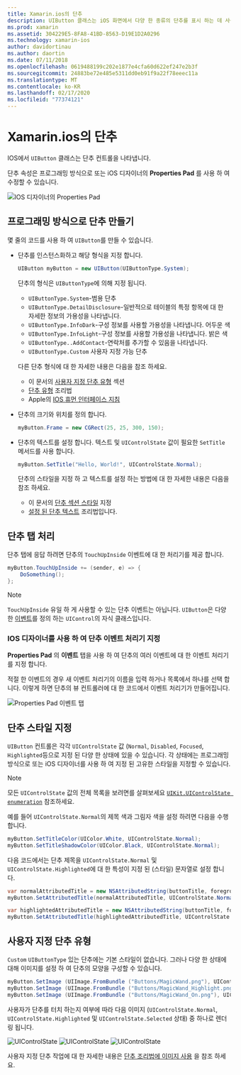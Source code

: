 ```yaml
---
title: Xamarin.ios의 단추
description: UIButton 클래스는 iOS 화면에서 다양 한 종류의 단추를 표시 하는 데 사용 됩니다. 이 가이드에서는 iOS의 단추 작업에 대 한 다양 한 옵션을 소개 합니다.
ms.prod: xamarin
ms.assetid: 304229E5-8FA8-41BD-8563-D19E1D2A0296
ms.technology: xamarin-ios
author: davidortinau
ms.author: daortin
ms.date: 07/11/2018
ms.openlocfilehash: 0619488199c202e1877e4cfa60d622ef247e2b3f
ms.sourcegitcommit: 24883be72e485e5311dd0eb91f9a22f78eeec11a
ms.translationtype: MT
ms.contentlocale: ko-KR
ms.lasthandoff: 02/17/2020
ms.locfileid: "77374121"
---
```

# <a name="buttons-in-xamarinios"></a>Xamarin.ios의 단추

IOS에서 `UIButton` 클래스는 단추 컨트롤을 나타냅니다.

단추 속성은 프로그래밍 방식으로 또는 iOS 디자이너의 **Properties Pad** 를 사용 하 여 수정할 수 있습니다.

![IOS 디자이너의 Properties Pad](buttons-images/properties.png "IOS 디자이너의 Properties Pad")

## <a name="creating-a-button-programmatically"></a>프로그래밍 방식으로 단추 만들기

몇 줄의 코드를 사용 하 여 `UIButton`를 만들 수 있습니다.

- 단추를 인스턴스화하고 해당 형식을 지정 합니다.

  ```csharp
  UIButton myButton = new UIButton(UIButtonType.System);
  ```

  단추의 형식은 `UIButtonType`에 의해 지정 됩니다.

  - `UIButtonType.System`-범용 단추
  - `UIButtonType.DetailDisclosure`-일반적으로 테이블의 특정 항목에 대 한 자세한 정보의 가용성을 나타냅니다.
  - `UIButtonType.InfoDark`-구성 정보를 사용할 가용성을 나타냅니다. 어두운 색
  - `UIButtonType.InfoLight`-구성 정보를 사용할 가용성을 나타냅니다. 밝은 색
  - `UIButtonType..AddContact`-연락처를 추가할 수 있음을 나타냅니다.
  - `UIButtonType.Custom` 사용자 지정 가능 단추

  다른 단추 형식에 대 한 자세한 내용은 다음을 참조 하세요.
  
  - 이 문서의 [사용자 지정 단추 유형](#custom-button-types) 섹션
  - [단추 유형](https://github.com/xamarin/recipes/tree/master/Recipes/ios/standard_controls/buttons/create_different_types_of_buttons) 조리법
  - Apple의 [IOS 휴먼 인터페이스 지침](https://developer.apple.com/design/human-interface-guidelines/ios/controls/buttons/)

- 단추의 크기와 위치를 정의 합니다.

  ```csharp
  myButton.Frame = new CGRect(25, 25, 300, 150);
  ```

- 단추의 텍스트를 설정 합니다. 텍스트 및 `UIControlState` 값이 필요한 `SetTitle` 메서드를 사용 합니다.

  ```csharp
  myButton.SetTitle("Hello, World!", UIControlState.Normal);
  ```

  단추의 스타일을 지정 하 고 텍스트를 설정 하는 방법에 대 한 자세한 내용은 다음을 참조 하세요.

  - 이 문서의 [단추 섹션 스타일](#styling-a-button) 지정
  - [설정 된 단추 텍스트](https://github.com/xamarin/recipes/tree/master/Recipes/ios/standard_controls/buttons/set_button_text) 조리법입니다.

## <a name="handling-a-button-tap"></a>단추 탭 처리

단추 탭에 응답 하려면 단추의 `TouchUpInside` 이벤트에 대 한 처리기를 제공 합니다.

```csharp
myButton.TouchUpInside += (sender, e) => {
    DoSomething();
};
```

> [!NOTE]
> `TouchUpInside` 유일 하 게 사용할 수 있는 단추 이벤트는 아닙니다. `UIButton`은 다양 한 [이벤트](xref:UIKit.UIControlEvent)를 정의 하는 `UIControl`의 자식 클래스입니다.

### <a name="using-the-ios-designer-to-specify-button-event-handlers"></a>IOS 디자이너를 사용 하 여 단추 이벤트 처리기 지정

**Properties Pad** 의 **이벤트** 탭을 사용 하 여 단추의 여러 이벤트에 대 한 이벤트 처리기를 지정 합니다.

적절 한 이벤트의 경우 새 이벤트 처리기의 이름을 입력 하거나 목록에서 하나를 선택 합니다. 이렇게 하면 단추의 뷰 컨트롤러에 대 한 코드에서 이벤트 처리기가 만들어집니다.

![Properties Pad 이벤트 탭](buttons-images/image1.png "Properties Pad 이벤트 탭")

## <a name="styling-a-button"></a>단추 스타일 지정

`UIButton` 컨트롤은 각각 `UIControlState` 값 (`Normal`, `Disabled`, `Focused`, `Highlighted`등으로 지정 된 다양 한 상태에 있을 수 있습니다. 각 상태에는 프로그래밍 방식으로 또는 iOS 디자이너를 사용 하 여 지정 된 고유한 스타일을 지정할 수 있습니다.

> [!NOTE]
> 모든 `UIControlState` 값의 전체 목록을 보려면를 살펴보세요 [`UIKit.UIControlState enumeration`](xref:UIKit.UIControlState)
> 참조하세요.

예를 들어 `UIControlState.Normal`의 제목 색과 그림자 색을 설정 하려면 다음을 수행 합니다.

```csharp
myButton.SetTitleColor(UIColor.White, UIControlState.Normal);
myButton.SetTitleShadowColor(UIColor.Black, UIControlState.Normal);
```

다음 코드에서는 단추 제목을 `UIControlState.Normal` 및 `UIControlState.Highlighted`에 대 한 특성이 지정 된 (스타일) 문자열로 설정 합니다.

```csharp
var normalAttributedTitle = new NSAttributedString(buttonTitle, foregroundColor: UIColor.Blue, strikethroughStyle: NSUnderlineStyle.Single);
myButton.SetAttributedTitle(normalAttributedTitle, UIControlState.Normal);

var highlightedAttributedTitle = new NSAttributedString(buttonTitle, foregroundColor: UIColor.Green, strikethroughStyle: NSUnderlineStyle.Thick);
myButton.SetAttributedTitle(highlightedAttributedTitle, UIControlState.Highlighted);
```

## <a name="custom-button-types"></a>사용자 지정 단추 유형

`Custom` `UIButtonType` 있는 단추에는 기본 스타일이 없습니다. 그러나 다양 한 상태에 대해 이미지를 설정 하 여 단추의 모양을 구성할 수 있습니다.

```csharp
myButton.SetImage (UIImage.FromBundle ("Buttons/MagicWand.png"), UIControlState.Normal);
myButton.SetImage (UIImage.FromBundle ("Buttons/MagicWand_Highlight.png"), UIControlState.Highlighted);
myButton.SetImage (UIImage.FromBundle ("Buttons/MagicWand_On.png"), UIControlState.Selected);
```

사용자가 단추를 터치 하는지 여부에 따라 다음 이미지 (`UIControlState.Normal`, `UIControlState.Highlighted` 및 `UIControlState.Selected` 상태) 중 하나로 렌더링 됩니다.

![UIControlState](buttons-images/image22.png "UIControlState")
![UIControlState](buttons-images/image23.png "UIControlState")
![UIControlState](buttons-images/image24.png "UIControlState")

사용자 지정 단추 작업에 대 한 자세한 내용은 [단추 조리법에 이미지 사용](https://github.com/xamarin/recipes/tree/master/Recipes/ios/standard_controls/buttons/use_an_image_for_a_button) 을 참조 하세요.
